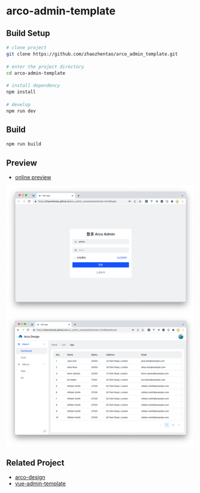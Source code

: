 # arco-admin-template

## Build Setup

```bash
# clone project
git clone https://github.com/zhaozhentao/arco_admin_template.git

# enter the project directory
cd arco-admin-template

# install dependency
npm install

# develop
npm run dev
```

## Build
```bash
npm run build
```

## Preview

- [online preview](https://zhaozhentao.github.io/arco_admin_template/dist/index.html#/)

![image](snapshot/screen1.png)
![image](snapshot/screen2.png)

## Related Project

- [arco-design](https://arco.design/)
- [vue-admin-template](https://github.com/PanJiaChen/vue-admin-template/)
